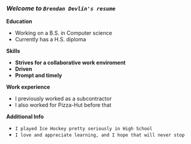 ### _Welcome to `Brendan Devlin's resume`_

**Education**
- Working on a B.S. in Computer science
- Currently has a H.S. diploma


**Skills**
- **Strives for a collaborative work enviroment**
- **Driven**
- **Prompt and timely**

**Work experience**
- I previously worked as a subcontractor
- I also worked for Pizza-Hut before that

**Additional Info**
- `I played Ice Hockey pretty seriously in High School`
- `I love and appreciate learning, and I hope that will never stop`
